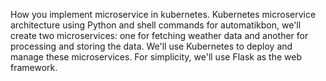 How you implement microservice in kubernetes.
Kubernetes microservice architecture using Python and shell commands for automatikbon, we'll create two microservices: one for fetching weather data and another for processing and storing the data. We'll use Kubernetes to deploy and manage these microservices. For simplicity, we'll use Flask as the web framework.